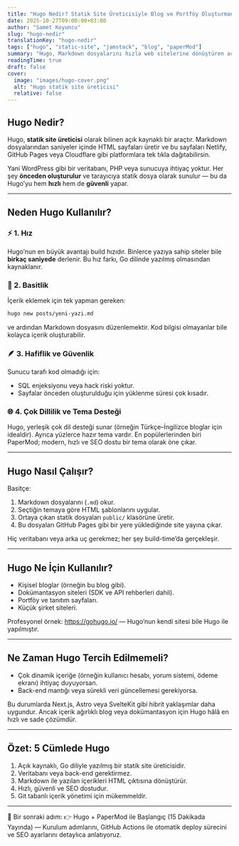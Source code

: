 ```yaml
---
title: "Hugo Nedir? Statik Site Üreticisiyle Blog ve Portföy Oluşturmanın En Hızlı Yolu"
date: 2025-10-27T09:00:00+03:00
author: "Samet Koyuncu"
slug: "hugo-nedir"
translationKey: "hugo-nedir"
tags: ["hugo", "static-site", "jamstack", "blog", "paperMod"]
summary: "Hugo, Markdown dosyalarını hızla web sitelerine dönüştüren açık kaynaklı statik site üreticisidir. Blog, portföy veya dokümantasyonunu anında yayına al."
readingTime: true
draft: false
cover:
  image: "images/hugo-cover.png"
  alt: "Hugo statik site üreticisi"
  relative: false
---
```


## Hugo Nedir?

Hugo, **statik site üreticisi** olarak bilinen açık kaynaklı bir araçtır. Markdown dosyalarından saniyeler içinde HTML sayfaları üretir ve bu sayfaları Netlify, GitHub Pages veya Cloudflare gibi platformlara tek tıkla dağıtabilirsin.

Yani WordPress gibi bir veritabanı, PHP veya sunucuya ihtiyaç yoktur. Her şey **önceden oluşturulur** ve tarayıcıya statik dosya olarak sunulur — bu da Hugo’yu hem **hızlı** hem de **güvenli** yapar.

---

## Neden Hugo Kullanılır?

### ⚡️ 1. Hız

Hugo’nun en büyük avantajı build hızıdır. Binlerce yazıya sahip siteler bile **birkaç saniyede** derlenir. Bu hız farkı, Go dilinde yazılmış olmasından kaynaklanır.

### 🧱 2. Basitlik

İçerik eklemek için tek yapman gereken:

```bash
hugo new posts/yeni-yazi.md
```

ve ardından Markdown dosyasını düzenlemektir. Kod bilgisi olmayanlar bile kolayca içerik oluşturabilir.

### 🪶 3. Hafiflik ve Güvenlik

Sunucu tarafı kod olmadığı için:

- SQL enjeksiyonu veya hack riski yoktur.
- Sayfalar önceden oluşturulduğu için yüklenme süresi çok kısadır.

### 🌐 4. Çok Dillilik ve Tema Desteği

Hugo, yerleşik çok dil desteği sunar (örneğin Türkçe–İngilizce bloglar için idealdir). Ayrıca yüzlerce hazır tema vardır. En popülerlerinden biri PaperMod; modern, hızlı ve SEO dostu bir tema olarak öne çıkar.

---

## Hugo Nasıl Çalışır?

Basitçe:

1. Markdown dosyalarını (`.md`) okur.
2. Seçtiğin temaya göre HTML şablonlarını uygular.
3. Ortaya çıkan statik dosyaları `public/` klasörüne üretir.
4. Bu dosyaları GitHub Pages gibi bir yere yüklediğinde site yayına çıkar.

Hiç veritabanı veya arka uç gerekmez; her şey build-time’da gerçekleşir.

---

## Hugo Ne İçin Kullanılır?

- Kişisel bloglar (örneğin bu blog gibi).
- Dokümantasyon siteleri (SDK ve API rehberleri dahil).
- Portföy ve tanıtım sayfaları.
- Küçük şirket siteleri.

Profesyonel örnek: https://gohugo.io/ — Hugo’nun kendi sitesi bile Hugo ile yapılmıştır.

---

## Ne Zaman Hugo Tercih Edilmemeli?

- Çok dinamik içeriğe (örneğin kullanıcı hesabı, yorum sistemi, ödeme ekranı) ihtiyaç duyuyorsan.
- Back-end mantığı veya sürekli veri güncellemesi gerekiyorsa.

Bu durumlarda Next.js, Astro veya SvelteKit gibi hibrit yaklaşımlar daha uygundur. Ancak içerik ağırlıklı blog veya dokümantasyon için Hugo hâlâ en hızlı ve sade çözümdür.

---

## Özet: 5 Cümlede Hugo

1. Açık kaynaklı, Go diliyle yazılmış bir statik site üreticisidir.
2. Veritabanı veya back-end gerektirmez.
3. Markdown ile yazılan içerikleri HTML çıktısına dönüştürür.
4. Hızlı, güvenli ve SEO dostudur.
5. Git tabanlı içerik yönetimi için mükemmeldir.

---

📘 Bir sonraki adım: 👉 Hugo + PaperMod ile Başlangıç (15 Dakikada Yayında) — Kurulum adımlarını, GitHub Actions ile otomatik deploy sürecini ve SEO ayarlarını detaylıca anlatıyoruz.
